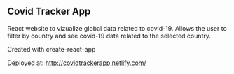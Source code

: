 ## Covid Tracker App

React website to vizualize global data related to covid-19. Allows the user to filter by country and see covid-19 data related to the selected country.

Created with create-react-app

Deployed at: http://covidtrackerapp.netlify.com/
